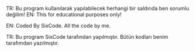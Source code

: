 TR: Bu program kullanılarak yapılabilecek herhangi bir saldırıda ben sorumlu değilim!
EN: This for educational purposes only!

EN: Coded By SixCode.
All the code by me.

TR: Bu program SixCode tarafından yapılmıştır.
Bütün kodları benim tarafımdan yazılmıştır.